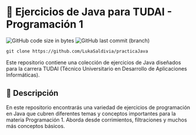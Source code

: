 # 🚀 Ejercicios de Java para TUDAI - Programación 1

![GitHub code size in bytes](https://img.shields.io/github/languages/code-size/LukaSaldivia/practicaJava)
![GitHub last commit (branch)](https://img.shields.io/github/last-commit/LukaSaldivia/practicaJava/main)

```diff
git clone https://github.com/LukaSaldivia/practicaJava
```

Este repositorio contiene una colección de ejercicios de Java diseñados para la carrera TUDAI (Técnico Universitario en Desarrollo de Aplicaciones Informáticas).

## 📗 Descripción

En este repositorio encontrarás una variedad de ejercicios de programación en Java que cubren diferentes temas y conceptos importantes para la materia Programación 1. Aborda desde corrimientos, filtraciones y muchos más conceptos básicos.
